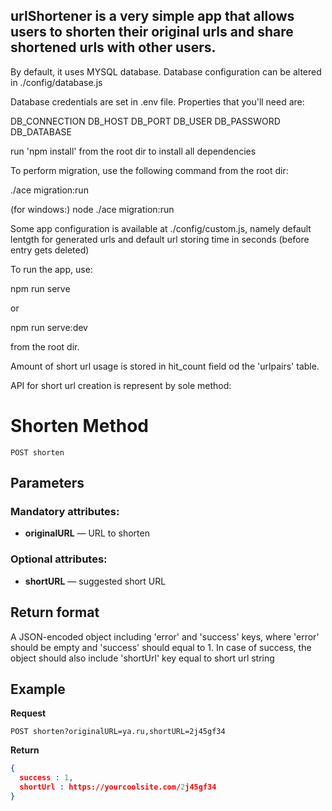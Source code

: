 ## urlShortener is a very simple app that allows users to shorten their original urls and share shortened urls with other users.

By default, it uses MYSQL database. Database configuration can be altered in ./config/database.js

Database credentials are set in .env file.
Properties that you'll need are:

DB_CONNECTION
DB_HOST
DB_PORT
DB_USER
DB_PASSWORD
DB_DATABASE

run 'npm install' from the root dir to install all dependencies

To perform migration, use the following command from the root dir:

./ace migration:run

(for windows:)
node ./ace migration:run

Some app configuration is available at ./config/custom.js, 
namely default lentgth for generated urls and default url storing time in seconds (before entry gets deleted)

To run the app, use:

npm run serve 

or 

npm run serve:dev

from the root dir.



Amount of short url usage is stored in hit_count field od the 'urlpairs' table.

API for short url creation is represent by sole method:

# Shorten Method

	POST shorten

## Parameters

### Mandatory attributes:

- **originalURL** — URL to shorten

### Optional attributes:

- **shortURL** — suggested short URL

## Return format
A JSON-encoded object including 'error' and 'success' keys, where 'error' should be empty and 'success' should equal to 1.
In case of success, the object should also include 'shortUrl' key equal to short url string



## Example
**Request**

    POST shorten?originalURL=ya.ru,shortURL=2j45gf34


**Return**
``` json
{
  success : 1, 
  shortUrl : https://yourcoolsite.com/2j45gf34
}
```